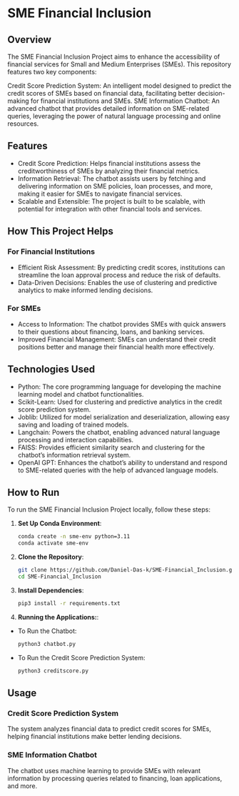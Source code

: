 # SME Financial Inclusion 

## Overview
The SME Financial Inclusion Project aims to enhance the accessibility of financial services for Small and Medium Enterprises (SMEs). This repository features two key components:

Credit Score Prediction System: An intelligent model designed to predict the credit scores of SMEs based on financial data, facilitating better decision-making for financial institutions and SMEs.
SME Information Chatbot: An advanced chatbot that provides detailed information on SME-related queries, leveraging the power of natural language processing and online resources.

## Features
* Credit Score Prediction: Helps financial institutions assess the creditworthiness of SMEs by analyzing their financial metrics.
* Information Retrieval: The chatbot assists users by fetching and delivering information on SME policies, loan processes, and more, making it easier for SMEs to navigate financial services.
* Scalable and Extensible: The project is built to be scalable, with potential for integration with other financial tools and services.

## How This Project Helps 
### For Financial Institutions
* Efficient Risk Assessment: By predicting credit scores, institutions can streamline the loan approval process and reduce the risk of defaults.
* Data-Driven Decisions: Enables the use of clustering and predictive analytics to make informed lending decisions.
### For SMEs
* Access to Information: The chatbot provides SMEs with quick answers to their questions about financing, loans, and banking services.
* Improved Financial Management: SMEs can understand their credit positions better and manage their financial health more effectively.

## Technologies Used
* Python: The core programming language for developing the machine learning model and chatbot functionalities.
* Scikit-Learn: Used for clustering and predictive analytics in the credit score prediction system.
* Joblib: Utilized for model serialization and deserialization, allowing easy saving and loading of trained models.
* Langchain: Powers the chatbot, enabling advanced natural language processing and interaction capabilities.
* FAISS: Provides efficient similarity search and clustering for the chatbot’s information retrieval system.
* OpenAI GPT: Enhances the chatbot’s ability to understand and respond to SME-related queries with the help of advanced language models.

## How to Run

To run the SME Financial Inclusion Project locally, follow these steps:

1. **Set Up Conda Environment**:
   ```bash
   conda create -n sme-env python=3.11
   conda activate sme-env
2. **Clone the Repository**:
   ```bash
   git clone https://github.com/Daniel-Das-k/SME-Financial_Inclusion.git
   cd SME-Financial_Inclusion
3. **Install Dependencies**:
   ```bash
   pip3 install -r requirements.txt
4. **Running the Applications:**:
* To Run the Chatbot:
   ```bash
   python3 chatbot.py
+ To Run the Credit Score Prediction System:
   ```bash
   python3 creditscore.py

## Usage

### Credit Score Prediction System
The system analyzes financial data to predict credit scores for SMEs, helping financial institutions make better lending decisions.

### SME Information Chatbot
The chatbot uses machine learning to provide SMEs with relevant information by processing queries related to financing, loan applications, and more.
